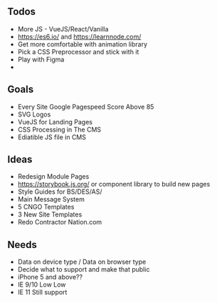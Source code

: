 ## Todos 
- More JS - VueJS/React/Vanilla
- https://es6.io/  and https://learnnode.com/
- Get more comfortable with animation library 
- Pick a CSS Preprocessor and stick with it
- Play with Figma
- 

## Goals 
- Every Site Google Pagespeed Score Above 85
- SVG Logos
- VueJS for Landing Pages
- CSS Processing in The CMS
- Ediatible JS file in CMS


## Ideas 
- Redesign Module Pages
- https://storybook.js.org/  or component library to build new pages
- Style Guides for BS/DES/AS/
- Main Message System
- 5 CNGO Templates
- 3 New Site Templates
- Redo Contractor Nation.com 


## Needs 
- Data on device type / Data on browser type 
- Decide what to support and make that public
- iPhone 5 and above??
- IE 9/10 Low Low
- IE 11 Still support 
